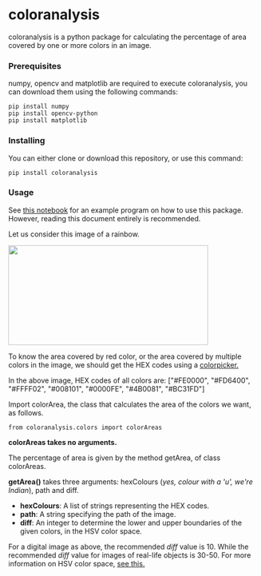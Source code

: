 # **coloranalysis**
coloranalysis is a python package for calculating the percentage of area covered by one or more colors in an image.

### **Prerequisites**
numpy, opencv and matplotlib are required to execute coloranalysis, you can download them using the following commands:
```
pip install numpy
pip install opencv-python
pip install matplotlib
```

### **Installing**
You can either clone or download this repository, or use this command:
```
pip install coloranalysis
```

### **Usage**

See [this notebook]() for an example program on how to use this package. However, reading this document entirely is recommended.

Let us consider this image of a rainbow. 

<img src=https://github.com/sravyadhulipala/coloranalysis/blob/master/example/IPTestRainbow.jpg width="400" height="200">

To know the area covered by red color, or the area covered by multiple colors in the image, we should get the HEX codes using a [colorpicker.](https://imagecolorpicker.com/)

In the above image, HEX codes of all colors are: ["#FE0000", "#FD6400", "#FFFF02", "#008101", "#0000FE", "#4B0081", "#BC31FD"]

Import colorArea, the class that calculates the area of the colors we want, as follows. 
```
from coloranalysis.colors import colorAreas
```
**colorAreas takes no arguments.**

The percentage of area is given by the method getArea, of class colorAreas.

**getArea()** takes three arguments: hexColours (*yes, colour with a 'u', we're Indian*), path and diff.
- **hexColours**: A list of strings representing the HEX codes.
- **path**: A string specifying the path of the image.
- **diff**: An integer to determine the lower and upper boundaries of the given colors, in the HSV color space.



For a digital image as above, the recommended *diff* value is 10. While the recommended *diff* value for images of real-life objects is 30-50. 
For more information on HSV color space, [see this.](https://www.lifewire.com/what-is-hsv-in-design-1078068)
